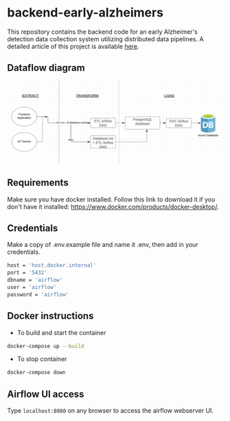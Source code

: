 # backend-early-alzheimers

This repository contains the backend code for an early Alzheimer's detection data collection system utilizing distributed data pipelines. A detailed article of this project is available [here](https://medium.com/@ataul.akbar/cost-effective-data-collection-for-alzheimers-disease-prevention-distributed-data-pipeline-c5896424412b).


## Dataflow diagram
![Alt text](./images/UPDATED-UML-DIAGRAM.png)

## Requirements
Make sure you have docker installed. Follow this link to download it if you don't have it installed: https://www.docker.com/products/docker-desktop/.



## Credentials
Make a copy of .env.example file and name it .env, then add in your credentials.
``` bash
host = 'host.docker.internal'
port = '5432'
dbname = 'airflow'
user = 'airflow'
password = 'airflow'
```


## Docker instructions
- To build and start the container

``` bash
docker-compose up --build 
```

- To stop container

``` bash
docker-compose down 
```

## Airflow UI access
Type ``` localhost:8080 ``` on any browser to access the airflow webserver UI.



